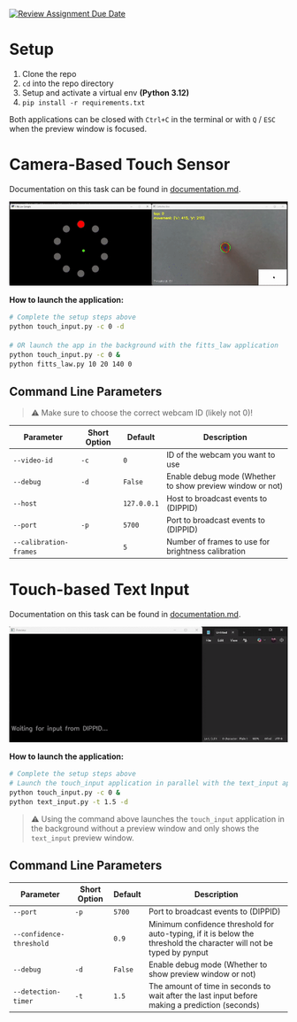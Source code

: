 [![Review Assignment Due Date](https://classroom.github.com/assets/deadline-readme-button-22041afd0340ce965d47ae6ef1cefeee28c7c493a6346c4f15d667ab976d596c.svg)](https://classroom.github.com/a/BegzSP5S)

# Setup

1. Clone the repo
2. `cd` into the repo directory
3. Setup and activate a virtual env **(Python 3.12)**
4. `pip install -r requirements.txt`

Both applications can be closed with `Ctrl+C` in the terminal or with `Q` / `ESC` when the preview window is focused.  

# Camera-Based Touch Sensor

Documentation on this task can be found in [documentation.md](documentation.md).  

![](docs/example_task_1.gif)

**How to launch the application:**

```bash
# Complete the setup steps above
python touch_input.py -c 0 -d

# OR launch the app in the background with the fitts_law application
python touch_input.py -c 0 &
python fitts_law.py 10 20 140 0
```

## Command Line Parameters

> ⚠️ Make sure to choose the correct webcam ID (likely not 0)!

| Parameter | Short Option | Default | Description |
|-----------|--------------|---------|-------------|
| `--video-id` | `-c` | `0` | ID of the webcam you want to use |
| `--debug` | `-d` | `False` | Enable debug mode (Whether to show preview window or not) |
| `--host` | | `127.0.0.1` | Host to broadcast events to (DIPPID) |
| `--port` | `-p` | `5700` | Port to broadcast events to (DIPPID) |
| `--calibration-frames` | | `5` | Number of frames to use for brightness calibration |

# Touch-based Text Input

Documentation on this task can be found in [documentation.md](documentation.md).  

![](docs/example_task_2.gif)

**How to launch the application:**
```bash
# Complete the setup steps above
# Launch the touch_input application in parallel with the text_input application
python touch_input.py -c 0 &
python text_input.py -t 1.5 -d
```

> ⚠️ Using the command above launches the `touch_input` application in the background without a preview window and only shows the `text_input` preview window.

## Command Line Parameters

| Parameter | Short Option | Default | Description |
|-----------|--------------|---------|-------------|
| `--port` | `-p` | `5700` | Port to broadcast events to (DIPPID) |
| `--confidence-threshold` | | `0.9` | Minimum confidence threshold for auto-typing, if it is below the threshold the character will not be typed by pynput |
| `--debug` | `-d` | `False` | Enable debug mode (Whether to show preview window or not) |
| `--detection-timer` | `-t` | `1.5` | The amount of time in seconds to wait after the last input before making a prediction (seconds) |